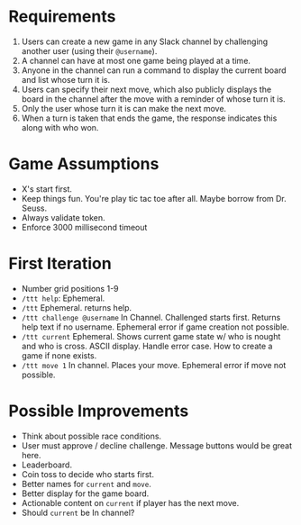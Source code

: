 # Requirements
1. Users can create a new game in any Slack channel by challenging another user (using their `@username`).
2. A channel can have at most one game being played at a time.
3. Anyone in the channel can run a command to display the current board and list whose turn it is.
4. Users can specify their next move, which also publicly displays the board in the channel after the move with a reminder of whose turn it is.
5. Only the user whose turn it is can make the next move.
6. When a turn is taken that ends the game, the response indicates this along with who won.

# Game Assumptions
* X's start first.
* Keep things fun. You're play tic tac toe after all. Maybe borrow from Dr. Seuss.
* Always validate token.
* Enforce 3000 millisecond timeout

# First Iteration
* Number grid positions 1-9
* `/ttt help`: Ephemeral.
* `/ttt` Ephemeral. returns help.
* `/ttt challenge @username` In Channel. Challenged starts first. Returns help text if no username. Ephemeral error if game creation not possible.
* `/ttt current` Ephemeral. Shows current game state w/ who is nought and who is cross. ASCII display. Handle error case. How to create a game if none exists.
* `/ttt move 1` In channel. Places your move. Ephemeral error if move not possible.

# Possible Improvements
* Think about possible race conditions.
* User must approve / decline challenge. Message buttons would be great here.
* Leaderboard.
* Coin toss to decide who starts first.
* Better names for `current` and `move`.
* Better display for the game board.
* Actionable content on `current` if player has the next move.
* Should `current` be In channel?
